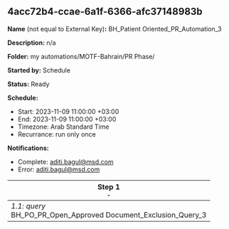 ## 4acc72b4-ccae-6a1f-6366-afc37148983b

**Name** (not equal to External Key)**:** BH_Patient Oriented_PR_Automation_3

**Description:** n/a

**Folder:** my automations/MOTF-Bahrain/PR Phase/

**Started by:** Schedule

**Status:** Ready

**Schedule:**

* Start: 2023-11-09 11:00:00 +03:00
* End: 2023-11-09 11:00:00 +03:00
* Timezone: Arab Standard Time
* Recurrance: run only once

**Notifications:**

* Complete: aditi.bagul@msd.com
* Error: aditi.bagul@msd.com

| Step 1<br>_<small>-</small>_ |
| --- |
| _1.1: query_<br>BH_PO_PR_Open_Approved Document_Exclusion_Query_3 |
